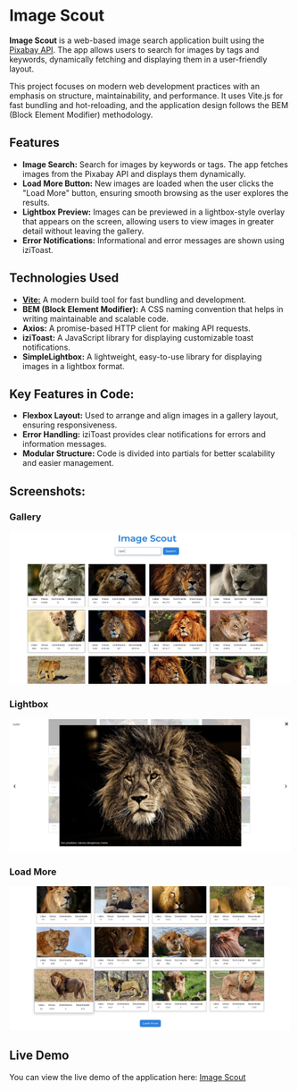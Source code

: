 # Image Scout

**Image Scout** is a web-based image search application built using the [Pixabay API](https://pixabay.com/api/docs/). The app allows users to search for images by tags and keywords, dynamically fetching and displaying them in a user-friendly layout.

This project focuses on modern web development practices with an emphasis on structure, maintainability, and performance. It uses Vite.js for fast bundling and hot-reloading, and the application design follows the BEM (Block Element Modifier) methodology.

## Features

- **Image Search:** Search for images by keywords or tags. The app fetches images from the Pixabay API and displays them dynamically.
- **Load More Button:** New images are loaded when the user clicks the "Load More" button, ensuring smooth browsing as the user explores the results.
- **Lightbox Preview:** Images can be previewed in a lightbox-style overlay that appears on the screen, allowing users to view images in greater detail without leaving the gallery.
- **Error Notifications:** Informational and error messages are shown using iziToast.

## Technologies Used

- [**Vite:**](https://vite.dev/) A modern build tool for fast bundling and development.
- **BEM (Block Element Modifier):** A CSS naming convention that helps in writing maintainable and scalable code.
- **Axios:** A promise-based HTTP client for making API requests.
- **iziToast:** A JavaScript library for displaying customizable toast notifications.
- **SimpleLightbox:** A lightweight, easy-to-use library for displaying images in a lightbox format.

## Key Features in Code:

- **Flexbox Layout:** Used to arrange and align images in a gallery layout, ensuring responsiveness.
- **Error Handling:** iziToast provides clear notifications for errors and information messages.
- **Modular Structure:** Code is divided into partials for better scalability and easier management.

## Screenshots:

### Gallery

![Gallery](./screenshots/gallery.jpg)

### Lightbox

![Lightbox](./screenshots/lightbox.jpg)

### Load More

![Load More](./screenshots/load-more.jpg)

## Live Demo

You can view the live demo of the application here: [Image Scout](https://przytop.github.io/image-scout/)
